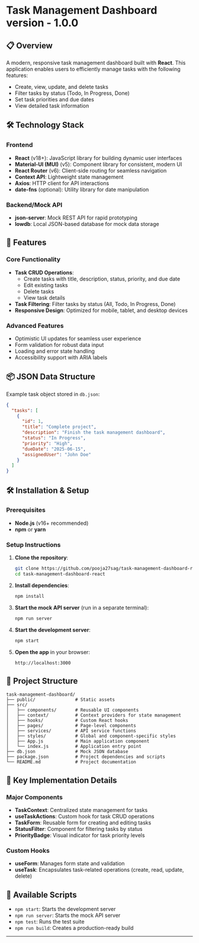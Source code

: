 # Task Management Dashboard version - 1.0.0


## 📋 Overview

A modern, responsive task management dashboard built with **React**. This application enables users to efficiently manage tasks with the following features:
- Create, view, update, and delete tasks
- Filter tasks by status (Todo, In Progress, Done)
- Set task priorities and due dates
- View detailed task information

## 🛠️ Technology Stack

### Frontend
- **React** (v18+): JavaScript library for building dynamic user interfaces
- **Material-UI (MUI)** (v5): Component library for consistent, modern UI
- **React Router** (v6): Client-side routing for seamless navigation
- **Context API**: Lightweight state management
- **Axios**: HTTP client for API interactions
- **date-fns** (optional): Utility library for date manipulation

### Backend/Mock API
- **json-server**: Mock REST API for rapid prototyping
- **lowdb**: Local JSON-based database for mock data storage

## 🚀 Features

### Core Functionality
- **Task CRUD Operations**:
  - Create tasks with title, description, status, priority, and due date
  - Edit existing tasks
  - Delete tasks
  - View task details
- **Task Filtering**: Filter tasks by status (All, Todo, In Progress, Done)
- **Responsive Design**: Optimized for mobile, tablet, and desktop devices

### Advanced Features
- Optimistic UI updates for seamless user experience
- Form validation for robust data input
- Loading and error state handling
- Accessibility support with ARIA labels

## 📦 JSON Data Structure

Example task object stored in `db.json`:
```json
{
  "tasks": [
    {
      "id": 1,
      "title": "Complete project",
      "description": "Finish the task management dashboard",
      "status": "In Progress",
      "priority": "High",
      "dueDate": "2025-06-15",
      "assignedUser": "John Doe"
    }
  ]
}
```

## 🛠️ Installation & Setup

### Prerequisites
- **Node.js** (v16+ recommended)
- **npm** or **yarn**

### Setup Instructions
1. **Clone the repository**:
   ```bash
   git clone https://github.com/pooja27sag/task-management-dashboard-react.git
   cd task-management-dashboard-react
   ```

2. **Install dependencies**:
   ```bash
   npm install
   ```

3. **Start the mock API server** (run in a separate terminal):
   ```bash
   npm run server
   ```

4. **Start the development server**:
   ```bash
   npm start
   ```

5. **Open the app** in your browser:
   ```
   http://localhost:3000
   ```

## 📂 Project Structure

```
task-management-dashboard/
├── public/               # Static assets
├── src/
│   ├── components/       # Reusable UI components
│   ├── context/          # Context providers for state management
│   ├── hooks/            # Custom React hooks
│   ├── pages/            # Page-level components
│   ├── services/         # API service functions
│   ├── styles/           # Global and component-specific styles
│   ├── App.js            # Main application component
│   └── index.js          # Application entry point
├── db.json               # Mock JSON database
├── package.json          # Project dependencies and scripts
└── README.md             # Project documentation
```



## 🌟 Key Implementation Details

### Major Components
- **TaskContext**: Centralized state management for tasks
- **useTaskActions**: Custom hook for task CRUD operations
- **TaskForm**: Reusable form for creating and editing tasks
- **StatusFilter**: Component for filtering tasks by status
- **PriorityBadge**: Visual indicator for task priority levels

### Custom Hooks
- **useForm**: Manages form state and validation
- **useTask**: Encapsulates task-related operations (create, read, update, delete)

## 📝 Available Scripts

- `npm start`: Starts the development server
- `npm run server`: Starts the mock API server
- `npm test`: Runs the test suite
- `npm run build`: Creates a production-ready build

---

